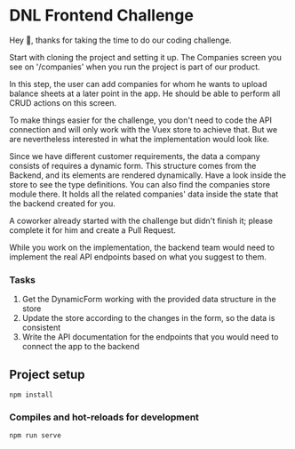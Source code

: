 # DNL Frontend Challenge

Hey 👋, thanks for taking the time to do our coding challenge. 

Start with cloning the project and setting it up.
The Companies screen you see on '/companies' when you run the project is part of our product.

In this step, the user can add companies for whom he wants to upload balance sheets at a later point in the app.
He should be able to perform all CRUD actions on this screen.

To make things easier for the challenge, you don't need to code the API connection and will only work with the Vuex store to achieve that. But we are nevertheless interested in what the implementation would look like.

Since we have different customer requirements, the data a company consists of requires a dynamic form. This structure comes from the Backend, and its elements are rendered dynamically. Have a look inside the store to see the type definitions. You can also find the companies store module there. It holds all the related companies' data inside the state that the backend created for you.

A coworker already started with the challenge but didn't finish it; please complete it for him and create a Pull Request.

While you work on the implementation, the backend team would need to implement the real API endpoints based on what you suggest to them.


### Tasks

1. Get the DynamicForm working with the provided data structure in the store
2. Update the store according to the changes in the form, so the data is consistent
3. Write the API documentation for the endpoints that you would need to connect the app to the backend

## Project setup

```
npm install
```

### Compiles and hot-reloads for development

```
npm run serve
```
